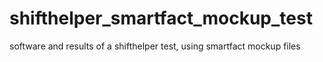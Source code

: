# shifthelper_smartfact_mockup_test
software and results of a shifthelper test, using smartfact mockup files
